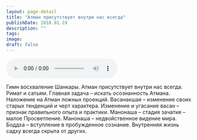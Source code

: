 ```yaml
---
layout: page-detail
title: "Атман присутствует внутри нас всегда"
publishDate: 2018.01.19
description: ""
tags:
image:
draft: false
---
```


<audio title="2018.01.19 - Атман присутствует внутри нас всегда.mp3" src="/upload/iblock/dca/dca097a8183728834688625c1f13aaca.mp3" controls=""></audio>

 Гимн восхваление Шанкары. Атман присутствует внутри нас всегда. Римат и сатьям. Главная задача – искать осознанность Атмана. Наложение на Атман ложных проекций. Васанакшая – изменение своих старых тенденций и черт характера. Изменение и угасание васан – признак правильного опыта и практики. Манонаша – стадия зачатия – малое Просветление. Манонаша – недвойственное видение мира. Боддха – вступление в пробужденное сознание. Внутренняя жизнь садху всегда скрыта от других. 

  
